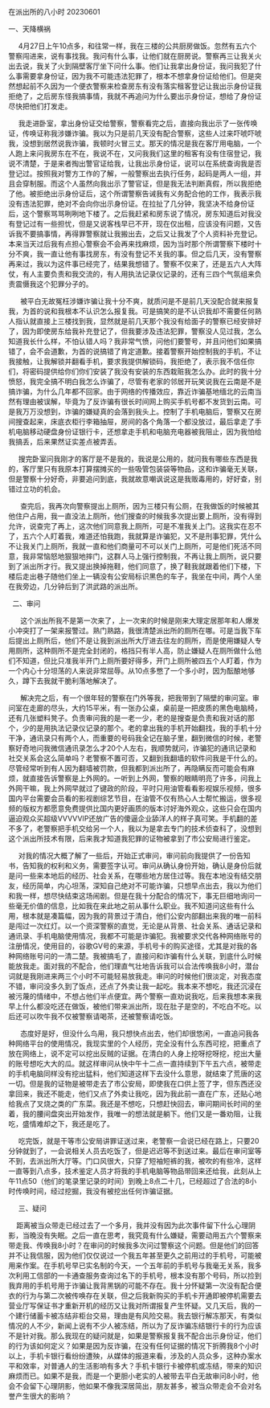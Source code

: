 <p>在派出所的八小时 20230601</p>
<p>一、天降横祸</p>

<p>&nbsp;&nbsp;&nbsp;&nbsp;&nbsp;4月27日上午10点多，和往常一样，我在三楼的公共厨房做饭。忽然有五六个警察闯进来，说有事找我。我问有什么事，让他们就在厨房说。警察再三让我关火出去说，我关了火到隔壁客厅坐下问什么事。他们让我拿出身份证，我问我犯了什么事需要拿身份证，因为我不可能违法犯罪了，根本不想拿身份证给他们。但是突然想起前不久因为一个便衣警察来检查房东有没有落实租客登记让我出示身份证我拒绝了，之后房东怪我搞事情，我就不再追问为什么要出示身份证，想给了身份证尽快把他们打发走。</p>

<p>&nbsp;&nbsp;&nbsp;&nbsp;&nbsp;我走进卧室，拿出身份证交给警察，警察看完之后，直接向我出示了一张传唤证，传唤证称我涉嫌诈骗。我以为只是前几天没有配合警察，这些人过来吓唬吓唬我，没想到居然说我诈骗，我顿时火冒三丈。那天的情况是我在客厅用电脑，一个人跑上来问我房东在不在，我说不在，又问我我们这里的租客有没有住宿登记，我说不清楚，于是来者掏出警官证给我，让我出示身份证，说可以在系统查询我是否登记过。按照我对警方工作的了解，一般警察出去执行任务，起码是两人一组，并且会穿制服。而这个人虽然向我出示了警官证，但是我无法判断真假，所以我拒绝了他。被拒绝出示身份证后，这个所谓警察告诫我有义务配合他的工作，我表示我没有违法犯罪，绝对不会向你出示身份证。在拉扯了几分钟，我坚决不给身份证后，这个警察骂骂咧咧地下楼了。之后我赶紧和房东说了情况，房东知道后对我没有登记过有一些担忧，但是又说客栈早已不开，现在仅出租，应该没有问题，又告诉我不要搞事情，再得罪警察就让我搬出去，之后又让我发了个人资料补充登记。本来当天过后我有点担心警察会不会再来找麻烦，因为当时那个所谓警察下楼时十分不爽，我一直让他有事找房东，有没有登记不关我的事。但之后几天，没有警察再来过，我以为这件事已经完了，结果我想错了。警察不仅来了，还是五六人大阵仗，有人主要负责和我交流的，有人用执法记录仪记录的，还有三四个气氛组来负责震慑我这个犯罪分子的。</p>

<p>&nbsp;&nbsp;&nbsp;&nbsp;&nbsp;&nbsp;被平白无故冤枉涉嫌诈骗让我十分不爽，就质问是不是前几天没配合就来报复我，为首的说和我根本不认识怎么报复我。可是搞笑的是不认识我却不需要任何熟人指认就直接上三楼找到我，显然就是前几天那个我没有给面子的警察已经安排好了，因为即使房东给我补充登记了，但我要涉及违法犯罪，警察没人见过我，怎么知道我长什么样，不怕认错人吗？我非常气愤，问他们要警号，并且问他们如果搞错了，会不会道歉，为首的说搞错了肯定道歉。接着警察开始控制我的手机，不让我接触，让我解锁并翻看手机，要求我提供解锁码，我拒绝了，表示我不信任你们，将密码提供给你们你们安装了我没有安装的东西栽赃我怎么办。此时的我十分愤怒，我完全搞不明白我怎么诈骗了，尽管有老家的邻居开玩笑说我在云南是不是搞诈骗，为什么几年都不回家。由于网络的传播效应，靠近诈骗基地缅北的云南当然有理由被误解，毕竟为了反诈骗有很长时间网上购买手机号都不发货到云南。可是我万万没想到，诈骗的嫌疑真的会落到我头上。控制了手机电脑后，警察又在房间搜查起来，床底衣柜行李箱抽屉，房间的各个角落一个都没放过，最后拿走了手机电脑移动硬盘身份证银行卡，还想拿走手机和电脑充电器被我阻止，因为我怕给我搞丢，后来果然证实差点被弄丢。</p>

<p>&nbsp;&nbsp;&nbsp;&nbsp;&nbsp;搜完卧室问我刚才的客厅是不是我的，我说是公用的，就问我有哪些东西是我的，客厅里只有我原本打算摆摊买的一些吸管包装袋等物品，这和诈骗毫无关联，但是警察十分好奇，非要追问到底，我就故意嘲讽说这是我贩毒用的，好好查，别错过立功的机会。</p>

<p>&nbsp;&nbsp;&nbsp;&nbsp;&nbsp;&nbsp;查完后，我再次向警察提出上厕所，因为三楼只有公厕，在我做饭的时候被其他住户占用，我一直没法上厕所，他们搜查的时候我多次提出要上厕所，没有得到允许，说查完了再上，这次他们同意我上厕所，可是不准我关上门。这我实在忍不了，五六个人盯着我，难道还怕我跑，我就算是诈骗犯，又不是刑事犯罪，凭什么不让我关门上厕所，我就一直和他们商量可不可以关门上厕所，可是他们死活不同意，我非常恼怒地狠狠地摔门，这群人马上强行控制我，不再让我上厕所，说只要到了派出所才行。我又提出换掉拖鞋，他们同意了，换了鞋我就跟着他们下楼，下楼后走出巷子随他们坐上一辆没有公安局标识黑色的车子，我坐在中间，两个人坐在我旁边，几分钟后到了洪武路的派出所。</p>

<p>&nbsp;&nbsp;二、审问</p>

<p>&nbsp;&nbsp;&nbsp;&nbsp;&nbsp;&nbsp;这个派出所我不是第一次来了，上一次来的时候是刚来大理定居那年和人爆发小冲突打了一架来报警过。熟门熟路，我很清楚派出所的厕所在哪。可是当我下车后提出上厕所后，他们不是让我到派出所大厅进去往左的厕所，而是使用嫌疑人专用厕所，这种厕所不是完全封闭的，格挡只有半人高，防止嫌疑人在厕所做什么他们不知道，但比只准我半开门上厕所要好得多，开门上厕所被四五个人盯着，作为一个内心十分坦荡的人来说非常屈辱。从10点多憋了一个多小时，因为酝酿地够久，蹲下去我就干脆利落地解决了。</p>

<p>&nbsp;&nbsp;&nbsp;&nbsp;&nbsp;&nbsp;解决完之后，有一个很年轻的警察在门外等我，把我带到了隔壁的审问室。审问室在走廊的尽头，大约15平米，有一张办公桌，桌前是一把皮质的黑色电脑椅，还有几张塑料凳子。负责审问我的是一老一少，老的是搜查是负责和我对话的那个，少的是用执法记录仪记录的那个。老的拿出我的手机开始翻找，我的手机十分干净，通讯录只有两个人，而重要的号码我全记在脑子里，翻到微信的时候，老警察好奇地问我微信通讯录怎么才20个人左右，我顺势就问，诈骗犯的通讯记录和社交关系会这么简单吗？老警察不置可否，又翻到我翻墙的软件问我是干什么的。尽管经常听到有人因为翻墙被罚款，但我都到派出所了，再隐瞒反而可能会有麻烦，就直接告诉警察是上外网的。一听到上外网，警察的眼睛明亮了许多，问我上外网干嘛，我上外网早就过了键政的阶段，平时只用油管看看影视娱乐视频，很多国内平台需要会员看的影视剧综艺节目，在油管不仅有热心人士帮忙搬运，很多视频的版权方都愿意免费提供比国内更好画质的版本讨好海外观众，这些只会在国内逼迫观众买超级VVVVVIP还放广告的傻逼企业舔洋人的样子真可笑。手机翻的差不多了，老警察把手机交给另一个人，我以为是拿去专门的技术侦查科了，没想到这个派出所技术有限，后来我才知道我犯罪的证物被拿到了市公安局进行鉴定。</p>

<p>&nbsp;&nbsp;&nbsp;&nbsp;&nbsp;对我的情况大概了解了一些后，开始正式审问，审问前向我提供了一份告知书，告知我的权利和义务，需要签字认可。审问从确认身份开始，确认是身份后就是问一些来本地后的经历、社会关系，在哪些地方居住过等。我在本地没有结交朋友，经历简单，内心坦荡，深知自己绝对不可能诈骗，只想早点出去，我以为他们和我一样，想尽快结束这场闹剧。但是在我十分配合的情况下，事无巨细地询问一些毫无价值的信息，比如我在来此地之前从事什么职业。我不知道问这些有什么用，根本就是凑篇幅，因为我的背景过于清白，他们公安内部翻出来我的唯一前科是闯过一次红灯。以一个资深警察的直觉，无论是从背景、社会关系、通话记录和通讯录、手机电脑使用情况，我都不可能是诈骗犯。我被要求交代各种网络账号的注册情况，使用目的，谷歌GV号的来源，手机号卡的购买途径，尤其是对我的各种网络账号问的一清二楚。我被搞毛了，直接问和诈骗有什么关联，到底什么时候能放我走。面对我的不配合，他们理直气壮地告诉我可以合法传唤我8小时，潜台词就是我刚进来两三个小时不可能轻易放我走。审问的时候他们很淡定，对我态度不错，审问没多久到了饭点，还点了外卖让我一起吃。我本来不想吃，我还沉浸在被污蔑的情绪中，不想占他们半点便宜。两个警察一直劝说我吃，后来我想本来我早上什么都没吃还在做饭，被他们带来派出所，现在肚子是空的，不吃白不吃。以后还可以吹牛我不仅被警察请喝茶，还被警察请吃饭。</p>

<p>&nbsp;&nbsp;&nbsp;&nbsp;&nbsp;&nbsp;态度好是好，但没什么鸟用，我只想快点出去，他们却很悠闲，一直追问我各种网络平台的使用情况，我现实里的个人经历，完全没有什么东西可挖，把重点了放在网络上，说不定可以挖出反贼的证据。在清白的人身上挖呀挖呀挖，挖出大量的账号想吃大大的瓜。就这样审问从快中午十二点一直持续到下午五六点，被带走的手机电脑同样没有挖出猛料，他们知道这样下去没什么意思，就结束了荒唐的这一切。但是我的证物是被带走去了市公安局，即使我在口供上签了字，但东西还没拿回来，我还不能走，他们又点了外卖让我吃，因为我此前一直在广东，还贴心地给我点了叉烧之类的广东菜。我还是不想吃，只想赶快回去，审问期间长时间的坐着，我的腰间盘突出开始发作，我唯一的想法就是躺下。他们又是一番劝阻，让我吃，盛情难却之下，我还是吃了。</p>

<p>&nbsp;&nbsp;&nbsp;&nbsp;&nbsp;吃完饭，就是干等市公安局讲罪证送过来，老警察一会说已经在路上，只要20分钟就到了，一会说相关人员去吃饭了，但是迟迟等不到送过来。最后在审问室等不到，去派出所大厅等。门口风很大，只穿了短袖短裤的我，被吹的有些冷，这样一直等到八点多，技术鉴定人员才将我的手机电脑等物品带回来还给我，此刻从上午11点50（他们的笔录里记录的时间）到晚上8点二十几，已经超过了合法的8小时传唤时间，经过挖掘，我没有被挖出任何诈骗证据。</p>

<p>&nbsp;&nbsp;&nbsp;&nbsp;&nbsp;三、疑问</p>

<p>&nbsp;&nbsp;&nbsp;&nbsp;距离被当众带走已经过去了一个多月，我并没有因为此次事件留下什么心理阴影，当晚没有失眠。之后一直在思考，我究竟有什么嫌疑，需要动用五六个警察来带走我、传唤我8小时？在审问的时候我多次问过警察这个问题。但是他们的回答并不让我信服，因为他们仅仅说过一个我五年甚至更久之前用过的手机号，可能被用来作案。在手机号早已实名制的今天，一个五年前的手机号与我毫无关系，我多次利用工信部的一卡通查服务查询过名下的手机号，根本没有那个号码，所以捡到我弃用的手机号用于诈骗让我背黑锅的可能不存在。我十分怀疑第一次没有配合便衣的行为与第二次被传唤存在关联，但之后我新购买的手机卡开通即被停机需要去营业厅写保证书才重新开机的经历又让我对所谓报复产生怀疑。又几天后，我的一个建行储蓄卡被冻结非柜台交易，理由是有风险交易。我去银行解冻那天，有类似情况的人不少，新闻上说有不少人被冻结，所以为了反诈骗冻结银行卡的行为应该不是针对我。那么我现在的疑问就是，如果是警察报复我不配合出示身份证，他们的行为该如何定义？如果是因为反诈骗，在没有任何证据的情况下折腾我8个小时以上，手机卡银行看纷纷遭殃，从媒体的报道来看，涉及的人员众多，这种办案水平和效率，对普通人的生活影响有多大？手机卡银行卡被停机或冻结，带来的知识麻烦而已。如果不是我，而是一个更胆小老实的人被带去平白无故审问8小时，他会不会留下心理阴影，他如果不像我深居简出，朋友甚多，被当众带走会不会对名誉产生很大的影响？</p>
